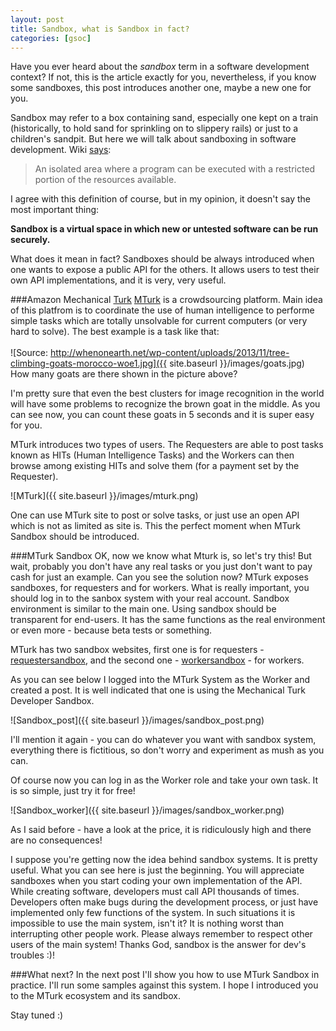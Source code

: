 ```yaml
---
layout: post
title: Sandbox, what is Sandbox in fact?
categories: [gsoc]
---
```


Have you ever heard about the *sandbox* term in a software development context? If not, this is the article exactly for you, 
nevertheless, if you know some sandboxes, this post introduces another one, maybe a new one for you.

Sandbox may refer to a box containing sand, especially one kept on a train (historically, to hold sand for sprinkling on
to slippery rails) or just to a children's sandpit. But here we will talk about sandboxing in software development. Wiki [says](http://en.wiktionary.org/wiki/sandbox):
>An isolated area where a program can be executed with a restricted portion of the resources available.

I agree with this definition of course, but in my opinion, it doesn't say the most important thing:

**Sandbox is a virtual space in which new or untested software can be run securely.**

What does it mean in fact? Sandboxes should be always introduced when one wants to expose a public API for the others. It allows
users to test their own API implementations, and it is very, very useful.

###Amazon Mechanical [Turk](http://en.wikipedia.org/wiki/The_Turk)
[MTurk](https://www.mturk.com/mturk/welcome) is a crowdsourcing platform. Main idea of this platfrom is to coordinate the 
use of human intelligence to performe simple tasks which are totally unsolvable for current computers (or very hard to solve).
The best example is a task like that:</br></br>
![Source: http://whenonearth.net/wp-content/uploads/2013/11/tree-climbing-goats-morocco-woe1.jpg]({{ site.baseurl }}/images/goats.jpg)
How many goats are there shown in the picture above?

I'm pretty sure that even the best clusters for image recognition in the world will have some problems to recognize the brown goat in the middle.
As you can see now, you can count these goats in 5 seconds and it is super easy for you.

MTurk introduces two types of users. The Requesters are able to post tasks known as HITs (Human Intelligence Tasks) and the Workers can then browse among existing HITs
and solve them (for a payment set by the Requester).

![MTurk]({{ site.baseurl }}/images/mturk.png)

One can use MTurk site to post or solve tasks, or just use an open API which is not as limited as site is. This the perfect moment when MTurk Sandbox should be introduced.

###MTurk Sandbox
OK, now we know what Mturk is, so let's try this!
But wait, probably you don't have any real tasks or you just don't want to pay cash for just an example.
Can you see the solution now? MTurk exposes sandboxes, for requesters and for workers. What is really important,
you should log in to the sanbox system with your real account. Sandbox environment is similar to the main one. Using sandbox
should be transparent for end-users. It has the same functions as the real environment or even more - because beta tests or something.

MTurk has two sandbox websites, first one is for requesters - [requestersandbox](https://requestersandbox.mturk.com/), 
and the second one - [workersandbox](https://workersandbox.mturk.com/) - for workers.

As you can see below I logged into the MTurk System as the Worker and created a post. It is well indicated that one is using the Mechanical Turk Developer Sandbox.

![Sandbox_post]({{ site.baseurl }}/images/sandbox_post.png)

I'll mention it again - you can do whatever you want with sandbox system, everything there is fictitious, so don't worry and experiment as mush as you can.

Of course now you can log in as the Worker role and take your own task. It is so simple, just try it for free!

![Sandbox_worker]({{ site.baseurl }}/images/sandbox_worker.png)

As I said before - have a look at the price, it is ridiculously high and there are no consequences!

I suppose you're getting now the idea behind sandbox systems. It is pretty useful. What you can see here is just the beginning.
You will appreciate sandboxes when you start coding your own implementation of the API. While creating software, developers must call API thousands of times.
Developers often make bugs during the development process, or just have implemented only few functions of the system. In such situations it is impossible to use
the main system, isn't it? It is nothing worst than interrupting other people work. Please always remember to respect other users of the main system! 
Thanks God, sandbox is the answer for dev's troubles :)!

###What next?
In the next post I'll show you how to use MTurk Sandbox in practice. I'll run some samples against this system.
I hope I introduced you to the MTurk ecosystem and its sandbox.

Stay tuned :)


